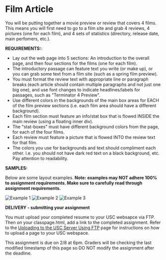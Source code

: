 Film Article
============

You will be putting together a movie preview or review that covers 4 films. This means you will first need to go to a film site and grab 4 reviews, 4 pictures (one for each film), and 4 sets of statistics (directory, release date, main perfomers, etc.).

**REQUIREMENTS:**:

* Lay out the web page into 5 sections: An introduction to the overall page, and then four sections for the films (one for each film).
* The introductory passage can feature text you write (or make up), or you can grab some text from a film site (such as a spring film preview).
* You must format the review text with appropriate line or paragraph breaks (each article should contain multiple paragraphs and not just one big one), and use font changes to indicate headlines/labels for passages, such as "Terminator 4 Preview".
* Use different colors in the backgrounds of the main box areas for EACH of the film preview sections (i.e. each film area should have a different background).
* Each film section must feature an info/stat box that is flowed INSIDE the main review (using a floating inner div).
* The "stat-boxes" must have different background colors from the page, for each of the four films. 
* Each review must feature a picture that is flowed INTO the review text for that film.
* The colors you use for backgrounds and text should compliment each other. I.e. you should not have dark red text on a black background, etc. Pay attention to readability.

**SAMPLES:**

Below are some layout examples. __Note: examples may NOT adhere 100% to assignment requirements. Make sure to carefully read through assignment requirements.__

![Example 1](http://itpwebdev.herokuapp.com/images/film_example.gif)
![Example 2](http://itpwebdev.herokuapp.com/images/film_example2.gif)
![Example 3](http://itpwebdev.herokuapp.com/images/film_example3.gif)

**DELIVERY - submitting your assignment**

You must upload your completed resume to your USC websapce via FTP. Then on your classpage.html, add a link to the completed assignment. Refer to the [Uploading to the USC Server Using FTP](/#/104/notes/ftp) page for instructions on how to upload a page to your USC webspace. 

This assignment is due on 2/8 at 6pm. Graders will be checking the last modified timestamp of this page so DO NOT modify the assignment after the deadline.